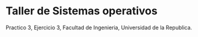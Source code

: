 # Taller de Sistemas operativos
Practico 3,
Ejercicio 3,
Facultad de Ingenieria,
Universidad de la Republica.
